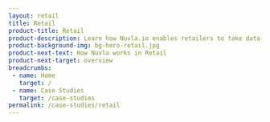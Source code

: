 ```yaml
---
layout: retail
title: Retail
product-title: Retail
product-description: Learn how Nuvla.io enables retailers to take data-driven decisions.
product-background-img: bg-hero-retail.jpg
product-next-text: How Nuvla works in Retail
product-next-target: overview
breadcrumbs:
 - name: Home
   target: /
 - name: Case Studies
   target: /case-studies
permalink: /case-studies/retail
---
```


